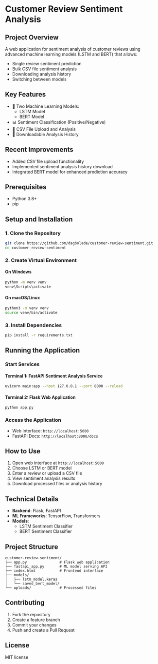 # Customer Review Sentiment Analysis

## Project Overview
A web application for sentiment analysis of customer reviews using advanced machine learning models (LSTM and BERT) that allows:
- Single review sentiment prediction
- Bulk CSV file sentiment analysis
- Downloading analysis history
- Switching between models

## Key Features
- 🤖 Two Machine Learning Models:
  - LSTM Model
  - BERT Model
- 📊 Sentiment Classification (Positive/Negative)
- 📁 CSV File Upload and Analysis
- 💾 Downloadable Analysis History

## Recent Improvements
- Added CSV file upload functionality
- Implemented sentiment analysis history download
- Integrated BERT model for enhanced prediction accuracy

## Prerequisites
- Python 3.8+
- pip

## Setup and Installation

### 1. Clone the Repository
```bash
git clone https://github.com/dagbolade/customer-review-sentiment.git
cd customer-review-sentiment
```

### 2. Create Virtual Environment

#### On Windows
```bash
python -m venv venv
venv\Scripts\activate
```

#### On macOS/Linux
```bash
python3 -m venv venv
source venv/bin/activate
```

### 3. Install Dependencies
```bash
pip install -r requirements.txt
```

## Running the Application

### Start Services

#### Terminal 1: FastAPI Sentiment Analysis Service
```bash
uvicorn main:app --host 127.0.0.1 --port 8000 --reload
```

#### Terminal 2: Flask Web Application
```bash
python app.py
```

### Access the Application
- Web Interface: `http://localhost:5000`
- FastAPI Docs: `http://localhost:8000/docs`

## How to Use
1. Open web interface at `http://localhost:5000`
2. Choose LSTM or BERT model
3. Enter a review or upload a CSV file
4. View sentiment analysis results
5. Download processed files or analysis history

## Technical Details
- **Backend**: Flask, FastAPI
- **ML Frameworks**: TensorFlow, Transformers
- **Models**: 
  - LSTM Sentiment Classifier
  - BERT Sentiment Classifier

## Project Structure
```
customer-review-sentiment/
├── app.py               # Flask web application
├── fastapi_app.py       # ML model serving API
├── index.html           # Frontend interface
├── models/
│   ├── lstm_model.keras
│   └── saved_bert_model/
└── uploads/             # Processed files
```

## Contributing
1. Fork the repository
2. Create a feature branch
3. Commit your changes
4. Push and create a Pull Request

## License
MIT license
